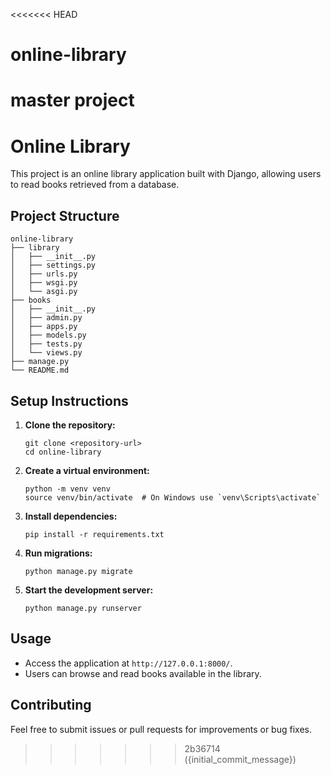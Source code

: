 <<<<<<< HEAD
# online-library
master project 
=======
# Online Library

This project is an online library application built with Django, allowing users to read books retrieved from a database.

## Project Structure

```
online-library
├── library
│   ├── __init__.py
│   ├── settings.py
│   ├── urls.py
│   ├── wsgi.py
│   └── asgi.py
├── books
│   ├── __init__.py
│   ├── admin.py
│   ├── apps.py
│   ├── models.py
│   ├── tests.py
│   └── views.py
├── manage.py
└── README.md
```

## Setup Instructions

1. **Clone the repository:**
   ```
   git clone <repository-url>
   cd online-library
   ```

2. **Create a virtual environment:**
   ```
   python -m venv venv
   source venv/bin/activate  # On Windows use `venv\Scripts\activate`
   ```

3. **Install dependencies:**
   ```
   pip install -r requirements.txt
   ```

4. **Run migrations:**
   ```
   python manage.py migrate
   ```

5. **Start the development server:**
   ```
   python manage.py runserver
   ```

## Usage

- Access the application at `http://127.0.0.1:8000/`.
- Users can browse and read books available in the library.

## Contributing

Feel free to submit issues or pull requests for improvements or bug fixes.
>>>>>>> 2b36714 ({initial_commit_message})
